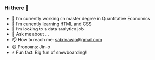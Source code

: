 ### Hi there 👋

- 🔭 I’m currently working on master degree in Quantitative Economics
- 🌱 I’m currently learning HTML and CSS
- 👯 I’m looking to a data analytics job
- 💬 Ask me about ...
- 📫 How to reach me: sabrinawjo@gmail.com
- 😄 Pronouns: Jin-o
- ⚡ Fun fact: Big fun of snowboarding!!

